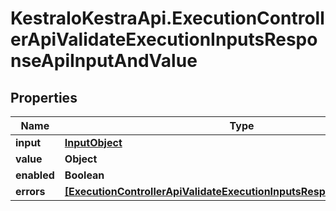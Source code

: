 # KestraIoKestraApi.ExecutionControllerApiValidateExecutionInputsResponseApiInputAndValue

## Properties

Name | Type | Description | Notes
------------ | ------------- | ------------- | -------------
**input** | [**InputObject**](InputObject.md) |  | [optional] 
**value** | **Object** |  | [optional] 
**enabled** | **Boolean** |  | [optional] 
**errors** | [**[ExecutionControllerApiValidateExecutionInputsResponseApiInputError]**](ExecutionControllerApiValidateExecutionInputsResponseApiInputError.md) |  | [optional] 


